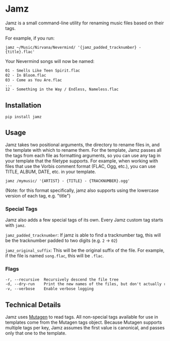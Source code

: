 # Jamz

Jamz is a small command-line utility for renaming music files based on their tags.

For example, if you run:

`jamz ~/Music/Nirvana/Nevermind/ '{jamz_padded_tracknumber} - {title}.flac'`

Your Nevermind songs will now be named:

```txt
01 - Smells Like Teen Spirit.flac
02 - In Bloom.flac
03 - Come as You Are.flac
...
12 - Something in the Way / Endless, Nameless.flac
```

## Installation

`pip install jamz`

## Usage

Jamz takes two positional arguments, the directory to rename files in, and the template with which to rename them.
For the template, Jamz passes all the tags from each file as formatting arguments, so you can use any tag in your template that the filetype supports.
For example, when working with files that use the Vorbis comment format (FLAC, Ogg, etc.), you can use TITLE, ALBUM, DATE, etc. in your template.

`jamz /mymusic/ '{ARTIST} - {TITLE} - {TRACKNUMBER}.ogg'`

(Note: for this format specifically, jamz also supports using the lowercase version of each tag, e.g. "title")

### Special Tags

Jamz also adds a few special tags of its own. Every Jamz custom tag starts with `jamz`.

`jamz_padded_tracknumber`: If jamz is able to find a tracknumber tag, this will be the tracknumber padded to two digits (e.g. `2` -> `02`)

`jamz_original_suffix`: This will be the original suffix of the file. For example, if the file is named `song.flac`, this will be `.flac`.

### Flags

```txt
-r, --recursive  Recursively descend the file tree
-d, --dry-run    Print the new names of the files, but don't actually rename them
-v, --verbose    Enable verbose logging
```

## Technical Details

Jamz uses [Mutagen](https://mutagen.readthedocs.io/en/latest/) to read tags.
All non-special tags available for use in templates come from the Mutagen tags object.
Because Mutagen supports multiple tags per key, Jamz assumes the first value is canonical, and passes only that one to the template.
